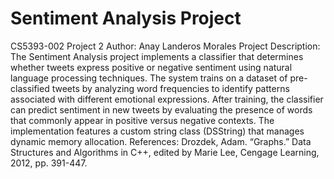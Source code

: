 # Sentiment Analysis Project
CS5393-002 Project 2
Author: Anay Landeros Morales
Project Description:
The Sentiment Analysis project implements a classifier that determines whether tweets express positive or negative sentiment using natural language processing techniques. The system trains on a dataset of pre-classified tweets by analyzing word frequencies to identify patterns associated with different emotional expressions. After training, the classifier can predict sentiment in new tweets by evaluating the presence of words that commonly appear in positive versus negative contexts. The implementation features a custom string class (DSString) that manages dynamic memory allocation.
References:
Drozdek, Adam. “Graphs.” Data Structures and Algorithms in C++, edited by Marie 
	Lee, Cengage Learning, 2012, pp. 391-447.
